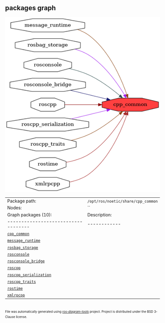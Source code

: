 <!--
File was automatically generated using 'ros-diagram-tools' project.
Project is distributed under the BSD 3-Clause license.
-->

## packages graph

[![cpp_common](cpp_common.png "cpp_common")](cpp_common.png)

|     |     |
| --- | --- |
| Package path: | `/opt/ros/noetic/share/cpp_common` |
| Nodes: | `` |
| Graph packages (10): | Description: |
| ----------------------------------- | ------------ |
| [`cpp_common`](cpp_common.html) |  |
| [`message_runtime`](message_runtime.html) |  |
| [`rosbag_storage`](rosbag_storage.html) |  |
| [`rosconsole`](rosconsole.html) |  |
| [`rosconsole_bridge`](rosconsole_bridge.html) |  |
| [`roscpp`](roscpp.html) |  |
| [`roscpp_serialization`](roscpp_serialization.html) |  |
| [`roscpp_traits`](roscpp_traits.html) |  |
| [`rostime`](rostime.html) |  |
| [`xmlrpcpp`](xmlrpcpp.html) |  |


</br>
<font size="1">
File was automatically generated using <a href="https://github.com/anetczuk/ros-diagram-tools"><i>ros-diagram-tools</i></a> project.
Project is distributed under the BSD 3-Clause license.
</font>
